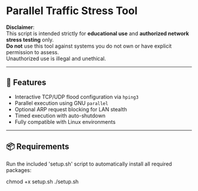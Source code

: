 # Parallel Traffic Stress Tool

**Disclaimer**:  
This script is intended strictly for **educational use** and **authorized network stress testing** only.  
**Do not** use this tool against systems you do not own or have explicit permission to assess.  
Unauthorized use is illegal and unethical.

---

## 🔧 Features

- Interactive TCP/UDP flood configuration via `hping3`
- Parallel execution using GNU `parallel`
- Optional ARP request blocking for LAN stealth
- Timed execution with auto-shutdown
- Fully compatible with Linux environments

---

## 📦 Requirements

Run the included 'setup.sh' script to automatically install all required packages:

chmod +x setup.sh
./setup.sh
